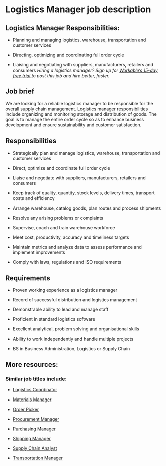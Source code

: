 # Logistics Manager job description


## Logistics Manager Responsibilities:
* Planning and managing logistics, warehouse, transportation and customer services

* Directing, optimizing and coordinating full order cycle

* Liaising and negotiating with suppliers, manufacturers, retailers and consumers
<em>Hiring a logistics manager? Sign up for <a href="https://www.workable.com/post-jobs-for-free/customize?wid=533&amp;utm_page=logistics-manager-job-description&amp;utm_program=ad-unit-right&amp;utm_tracking=job-descriptions-logistics-job-descriptions">Workable’s 15-day free trial </a>to post this job and hire better, faster.</em>


## Job brief

We are looking for a reliable logistics manager to be responsible for the overall supply chain management. Logistics manager responsibilities include organizing and monitoring storage and distribution of goods.
The goal is to manage the entire order cycle so as to enhance business development and ensure sustainability and customer satisfaction.


## Responsibilities

* Strategically plan and manage logistics, warehouse, transportation and customer services

* Direct, optimize and coordinate full order cycle

* Liaise and negotiate with suppliers, manufacturers, retailers and consumers

* Keep track of quality, quantity, stock levels, delivery times, transport costs and efficiency

* Arrange warehouse, catalog goods, plan routes and process shipments

* Resolve any arising problems or complaints

* Supervise, coach and train warehouse workforce

* Meet cost, productivity, accuracy and timeliness targets

* Maintain metrics and analyze data to assess performance and implement improvements

* Comply with laws, regulations and ISO requirements


## Requirements

* Proven working experience as a logistics manager

* Record of successful distribution and logistics management

* Demonstrable ability to lead and manage staff

* Proficient in standard logistics software

* Excellent analytical, problem solving and organisational skills

* Ability to work independently and handle multiple projects

* BS in Business Administration, Logistics or Supply Chain

## More resources:
### Similar job titles include:
* <a href="https://resources.workable.com/logistics-coordinator-job-description">Logistics Coordinator</a>

* <a href="https://resources.workable.com/materials-manager-job-description">Materials Manager</a>

* <a href="https://resources.workable.com/order-picker-job-description">Order Picker</a>

* <a href="https://resources.workable.com/procurement-manager-job-description">Procurement Manager</a>

* <a href="https://resources.workable.com/purchasing-manager-job-description">Purchasing Manager</a>

* <a href="https://resources.workable.com/shipping-manager-job-description">Shipping Manager</a>

* <a href="https://resources.workable.com/supply-chain-analyst-job-description">Supply Chain Analyst</a>

* <a href="https://resources.workable.com/transportation-manager-job-description">Transportation Manager</a>

